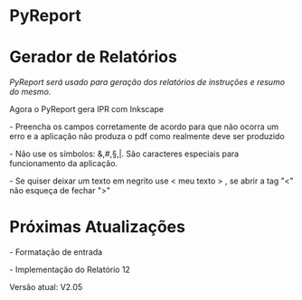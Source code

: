 # PyReport

<h1>Gerador de Relatórios</h1>

<p><i>PyReport será usado para geração dos relatórios de instruções e resumo do mesmo.</i></p>

<p>Agora o PyReport gera IPR com Inkscape<p>

<p>- Preencha os campos corretamente de acordo para que não ocorra um erro e a aplicação não produza o pdf como realmente deve ser produzido</p>
<p>- Não use os símbolos: &,#,§,|. São caracteres especiais para funcionamento da aplicação.</p>
<p>- Se quiser deixar um texto em negrito use < meu texto > , se abrir a tag "<" não esqueça de fechar ">"

<h1>Próximas Atualizações</h1>

<p>- Formatação de entrada</p>
<p>- Implementação do Relatório 12</p>

<p>Versão atual: V<span id="versaoapp">2.05</span></p>
